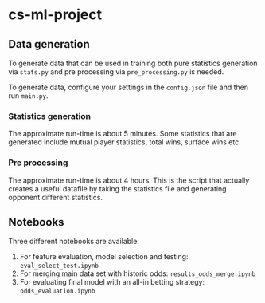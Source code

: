 # cs-ml-project

## Data generation

To generate data that can be used in training both pure
statistics generation via `stats.py` and pre processing via `pre_processing.py` is needed.

To generate data, configure your settings in the `config.json` file and then run `main.py`.

### Statistics generation
The approximate run-time is about 5 minutes. Some statistics that are generated include
mutual player statistics, total wins, surface wins etc.

### Pre processing
The approximate run-time is about 4 hours. This is the script that actually creates a useful datafile by taking the statistics
file and generating opponent different statistics.

## Notebooks

Three different notebooks are available:

1. For feature evaluation, model selection and testing: `eval_select_test.ipynb`
2. For merging main data set with historic odds: `results_odds_merge.ipynb`
3. For evaluating final model with an all-in betting strategy: `odds_evaluation.ipynb`

